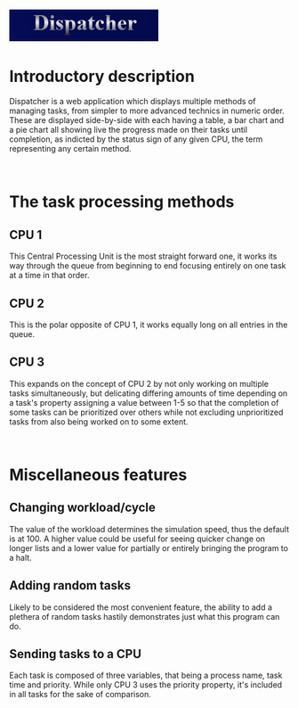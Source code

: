 <!-- To preview, one can in VS Code usually use the shortcut ctrl + shift + v -->
# <img src="header.jpg">
# Introductory description
Dispatcher is a web application which displays multiple methods of managing tasks, from simpler to more advanced technics in numeric order. These are displayed side-by-side with each having a table, a bar chart and a pie chart all showing live the progress made on their tasks until completion, as indicted by the status sign of any given CPU, the term representing any certain method. 

<br>

# The task processing methods
## CPU 1
This Central Processing Unit is the most straight forward one, it works its way through the queue from beginning to end focusing entirely on one task at a time in that order.

## CPU 2
This is the polar opposite of CPU 1, it works equally long on all entries in the queue.

## CPU 3
This expands on the concept of CPU 2 by not only working on multiple tasks simultaneously, but delicating differing amounts of time depending on a task's property assigning a value between 1-5 so that the completion of some tasks can be prioritized over others while not excluding unprioritized tasks from also being worked on to some extent.

<br>

# Miscellaneous features
## Changing workload/cycle
The value of the workload determines the simulation speed, thus the default is at 100. A higher value could be useful for seeing quicker change on longer lists and a lower value for partially or entirely bringing the program to a halt.

## Adding random tasks
Likely to be considered the most convenient feature, the ability to add a plethera of random tasks hastily demonstrates just what this program can do.

## Sending tasks to a CPU
Each task is composed of three variables, that being a process name, task time and priority. While only CPU 3 uses the priority property, it's included in all tasks for the sake of comparison. 